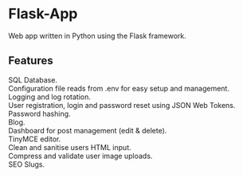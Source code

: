 # Flask-App
Web app written in Python using the Flask framework.

## Features
SQL Database.  
Configuration file reads from .env for easy setup and management.  
Logging and log rotation.  
User registration, login and password reset using JSON Web Tokens.  
Password hashing.  
Blog.  
Dashboard for post management (edit & delete).  
TinyMCE editor.  
Clean and sanitise users HTML input.  
Compress and validate user image uploads.  
SEO Slugs.  
